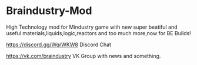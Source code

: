 # Braindustry-Mod
High Technology mod for Mindustry game with new super beatiful and useful materials,liquids,logic,reactors and too much more,now for BE Builds!


https://discord.gg/WqrWKW8 Discord Chat

https://vk.com/braindustry VK Group with news and something.

